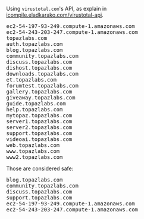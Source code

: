 <!--more-->
Using <code>virustotal.com</code>'s API, 
as explain in <a href="https://icompile.eladkarako.com/virustotal-api/">icompile.eladkarako.com/virustotal-api</a>.

<pre>
ec2-54-197-93-249.compute-1.amazonaws.com
ec2-54-243-203-247.compute-1.amazonaws.com
topazlabs.com
auth.topazlabs.com
blog.topazlabs.com
community.topazlabs.com
discuss.topazlabs.com
dishost.topazlabs.com
downloads.topazlabs.com
et.topazlabs.com
forumtest.topazlabs.com
gallery.topazlabs.com
giveaway.topazlabs.com
guide.topazlabs.com
help.topazlabs.com
mytopaz.topazlabs.com
server1.topazlabs.com
server2.topazlabs.com
support.topazlabs.com
videoai.topazlabs.com
web.topazlabs.com
www.topazlabs.com
www2.topazlabs.com
</pre>


Those are considered safe: 

<pre>
blog.topazlabs.com
community.topazlabs.com
discuss.topazlabs.com
support.topazlabs.com
ec2-54-197-93-249.compute-1.amazonaws.com
ec2-54-243-203-247.compute-1.amazonaws.com
</pre>
